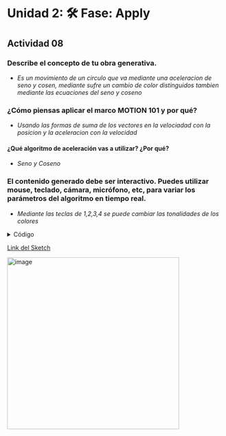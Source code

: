 # Unidad 2: 🛠 Fase: Apply

## Actividad 08
### Describe el concepto de tu obra generativa. 
- *Es un movimiento de un circulo que va mediante una aceleracion de seno y cosen, mediante sufre un cambio de color distinguidos tambien mediante las ecuaciones del seno y coseno*

### ¿Cómo piensas aplicar el marco MOTION 101 y por qué?
- *Usando las formas de suma de los vectores en la velociadad con la posicion y la aceleracion con la velocidad*

#### ¿Qué algoritmo de aceleración vas a utilizar? ¿Por qué?
- *Seno y Coseno*

### El contenido generado debe ser interactivo. Puedes utilizar mouse, teclado, cámara, micrófono, etc, para variar los parámetros del algoritmo en tiempo real.
- *Mediante las teclas de 1,2,3,4 se puede cambiar las tonalidades de los colores*

<details>
  <summary>Código</summary>

```js
let mover;
let colorMin = 100;
let colorMax = 255;

function setup() {
  createCanvas(600, 600);
  mover = new Mover();
  background(0);
}

function draw() {
  fill(220, 10); 
  rect(0, 0, width, height);

  mover.update();
  mover.show();
}

function keyPressed() {
  // Cambiar la escala de color según la tecla
  if (key === '1') {
    colorMin = 50;
    colorMax = 200;
  } else if (key === '2') {
    colorMin = 0;
    colorMax = 255;
  } else if (key === '3') {
    colorMin = 150;
    colorMax = 255;
  } else if (key === '4') {
    colorMin = 100;
    colorMax = 180;
  }
}

class Mover {
  constructor() {
    this.position = createVector(width / 2, height / 2);
    this.velocity = createVector();
    this.acceleration = createVector();
    this.topspeed = 6;
    this.time = 0;
  }

  update() {
    let ax = sin(this.time) * 0.2;
    let ay = cos(this.time * 1.5) * 0.2;
    this.acceleration = createVector(ax, ay);

    this.velocity.add(this.acceleration);
    this.velocity.limit(this.topspeed);
    this.position.add(this.velocity);

    if (this.position.x > width || this.position.x < 0) {
      this.velocity.x *= -1;
    }
    if (this.position.y > height || this.position.y < 0) {
      this.velocity.y *= -1;
    }

    this.time += 0.05;
  }

  show() {
    noStroke();
    let c = color(
      map(sin(this.time), -1, 1, colorMin, colorMax),
      map(cos(this.time), -1, 1, colorMin, colorMax),
      255
    );
    fill(c);
    circle(this.position.x, this.position.y, 24);
  }
}
```
</details>

[Link del Sketch](https://editor.p5js.org/danipipe344/full/os6rP98Q9)

<img width="400" alt="image" src="https://github.com/user-attachments/assets/d857dce7-e59e-43d1-8579-95ec27c908ed" />
